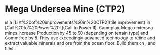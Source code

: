 # Mega Undersea Mine (CTP2)

 is a [List%20of%20improvements%20in%20CTP2](tile improvement) in [Call%20to%20Power%20II](Call to Power II).
Gameplay.
Mega undersea mines increase Production by 45 to 90 (depending on terrain type) and Commerce by 5. They use exceedingly advanced technology to refine and extract valuable minerals and ore from the ocean floor. Build them on , and tiles.